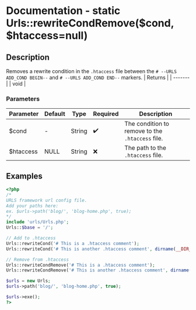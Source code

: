 # Documentation - static Urls::rewriteCondRemove($cond, $htaccess=null)
## Description
Removes a rewrite condition in the `.htaccess` file between the `# --URLS ADD_COND BEGIN--` and `# --URLS ADD_COND END--` markers.
| Returns |
| ------- |
|  void   |

### Parameters
| Parameter | Default |  Type  |      Required      | Description |
| --------- | ------- | ------ | ------------------ | ----------- |
|   $cond   | -       | String | :heavy_check_mark: | The condition to remove to the `.htaccess` file. |
| $htaccess | NULL    | String | :x:                | The path to the `.htaccess` file. |
## Examples
```PHP
<?php
/*
URLS framework url config file.
Add your paths here:
ex. $urls->path('blog/', 'blog-home.php', true);
*/
include 'urls/Urls.php';
Urls::$base = '/';

// Add to .htaccess
Urls::rewriteCond('# This is a .htaccess comment');
Urls::rewriteCond('# This is another .htaccess comment', dirname(__DIR__, 1).'\.htaccess');

// Remove from .htaccess
Urls::rewriteCondRemove('# This is a .htaccess comment');
Urls::rewriteCondRemove('# This is another .htaccess comment', dirname(__DIR__, 1).'\.htaccess');

$urls = new Urls;
$urls->path('blog/', 'blog-home.php', true);

$urls->exe();
?>
```
